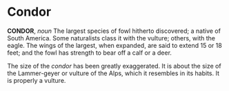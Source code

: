 # Condor

**CONDOR**, _noun_ The largest species of fowl hitherto discovered; a native of South America. Some naturalists class it with the vulture; others, with the eagle. The wings of the largest, when expanded, are said to extend 15 or 18 feet; and the fowl has strength to bear off a calf or a deer.

The size of the _condor_ has been greatly exaggerated. It is about the size of the Lammer-geyer or vulture of the Alps, which it resembles in its habits. It is properly a vulture.